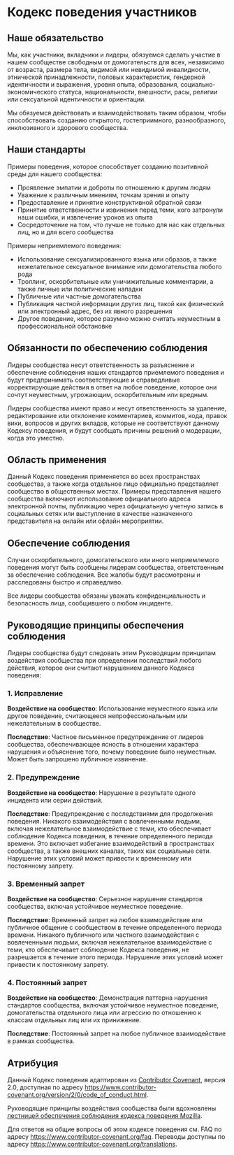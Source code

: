 # Кодекс поведения участников

## Наше обязательство

Мы, как участники, вкладчики и лидеры, обязуемся сделать участие в нашем сообществе свободным от домогательств для всех, независимо от возраста, размера тела, видимой или невидимой инвалидности, этнической принадлежности, половых характеристик, гендерной идентичности и выражения, уровня опыта, образования, социально-экономического статуса, национальности, внешности, расы, религии или сексуальной идентичности и ориентации.

Мы обязуемся действовать и взаимодействовать таким образом, чтобы способствовать созданию открытого, гостеприимного, разнообразного, инклюзивного и здорового сообщества.

## Наши стандарты

Примеры поведения, которое способствует созданию позитивной среды для нашего сообщества:

* Проявление эмпатии и доброты по отношению к другим людям
* Уважение к различным мнениям, точкам зрения и опыту
* Предоставление и принятие конструктивной обратной связи
* Принятие ответственности и извинения перед теми, кого затронули наши ошибки, и извлечение уроков из опыта
* Сосредоточение на том, что лучше не только для нас как отдельных лиц, но и для всего сообщества

Примеры неприемлемого поведения:

* Использование сексуализированного языка или образов, а также нежелательное сексуальное внимание или домогательства любого рода
* Троллинг, оскорбительные или уничижительные комментарии, а также личные или политические нападки
* Публичные или частные домогательства
* Публикация частной информации других лиц, такой как физический или электронный адрес, без их явного разрешения
* Другое поведение, которое разумно можно считать неуместным в профессиональной обстановке

## Обязанности по обеспечению соблюдения

Лидеры сообщества несут ответственность за разъяснение и обеспечение соблюдения наших стандартов приемлемого поведения и будут предпринимать соответствующие и справедливые корректирующие действия в ответ на любое поведение, которое они сочтут неуместным, угрожающим, оскорбительным или вредным.

Лидеры сообщества имеют право и несут ответственность за удаление, редактирование или отклонение комментариев, коммитов, кода, правок вики, вопросов и других вкладов, которые не соответствуют данному Кодексу поведения, и будут сообщать причины решений о модерации, когда это уместно.

## Область применения

Данный Кодекс поведения применяется во всех пространствах сообщества, а также когда отдельное лицо официально представляет сообщество в общественных местах. Примеры представления нашего сообщества включают использование официального адреса электронной почты, публикацию через официальную учетную запись в социальных сетях или выступление в качестве назначенного представителя на онлайн или офлайн мероприятии.

## Обеспечение соблюдения

Случаи оскорбительного, домогательского или иного неприемлемого поведения могут быть сообщены лидерам сообщества, ответственным за обеспечение соблюдения. Все жалобы будут рассмотрены и расследованы быстро и справедливо.

Все лидеры сообщества обязаны уважать конфиденциальность и безопасность лица, сообщившего о любом инциденте.

## Руководящие принципы обеспечения соблюдения

Лидеры сообщества будут следовать этим Руководящим принципам воздействия сообщества при определении последствий любого действия, которое они считают нарушением данного Кодекса поведения:

### 1. Исправление

**Воздействие на сообщество**: Использование неуместного языка или другое поведение, считающееся непрофессиональным или нежелательным в сообществе.

**Последствие**: Частное письменное предупреждение от лидеров сообщества, обеспечивающее ясность в отношении характера нарушения и объяснение того, почему поведение было неуместным. Может быть запрошено публичное извинение.

### 2. Предупреждение

**Воздействие на сообщество**: Нарушение в результате одного инцидента или серии действий.

**Последствие**: Предупреждение с последствиями для продолжения поведения. Никакого взаимодействия с вовлеченными людьми, включая нежелательное взаимодействие с теми, кто обеспечивает соблюдение Кодекса поведения, в течение определенного периода времени. Это включает избегание взаимодействий в пространствах сообщества, а также внешних каналах, таких как социальные сети. Нарушение этих условий может привести к временному или постоянному запрету.

### 3. Временный запрет

**Воздействие на сообщество**: Серьезное нарушение стандартов сообщества, включая устойчивое неуместное поведение.

**Последствие**: Временный запрет на любое взаимодействие или публичное общение с сообществом в течение определенного периода времени. Никакого публичного или частного взаимодействия с вовлеченными людьми, включая нежелательное взаимодействие с теми, кто обеспечивает соблюдение Кодекса поведения, не разрешается в течение этого периода. Нарушение этих условий может привести к постоянному запрету.

### 4. Постоянный запрет

**Воздействие на сообщество**: Демонстрация паттерна нарушения стандартов сообщества, включая устойчивое неуместное поведение, домогательства отдельного лица или агрессию по отношению к классам отдельных лиц или их принижение.

**Последствие**: Постоянный запрет на любое публичное взаимодействие в рамках сообщества.

## Атрибуция

Данный Кодекс поведения адаптирован из [Contributor Covenant][homepage], версия 2.0, доступная по адресу https://www.contributor-covenant.org/version/2/0/code_of_conduct.html.

Руководящие принципы воздействия сообщества были вдохновлены [лестницей обеспечения соблюдения кодекса поведения Mozilla](https://github.com/mozilla/diversity).

[homepage]: https://www.contributor-covenant.org

Для ответов на общие вопросы об этом кодексе поведения см. FAQ по адресу https://www.contributor-covenant.org/faq. Переводы доступны по адресу https://www.contributor-covenant.org/translations.